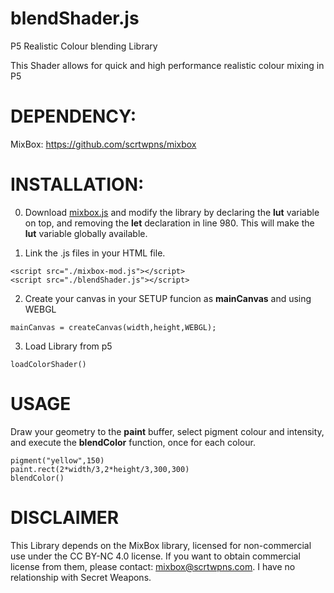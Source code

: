 # blendShader.js
P5 Realistic Colour blending Library

This Shader allows for quick and high performance realistic colour mixing in P5

# DEPENDENCY:

MixBox: https://github.com/scrtwpns/mixbox

# INSTALLATION:

0) Download [mixbox.js](https://github.com/scrtwpns/mixbox/blob/master/javascript/mixbox.js) and modify the library by declaring the **lut** variable on top, and removing the **let** declaration in line 980. This will make the **lut** variable globally available.

1) Link the .js files in your HTML file.

```
<script src="./mixbox-mod.js"></script>
<script src="./blendShader.js"></script>
```

2) Create your canvas in your SETUP funcion as **mainCanvas** and using WEBGL

```
mainCanvas = createCanvas(width,height,WEBGL);
```

3) Load Library from p5

```
loadColorShader()
```


# USAGE

Draw your geometry to the **paint** buffer, select pigment colour and intensity, and execute the **blendColor** function, once for each colour.

```
pigment("yellow",150)
paint.rect(2*width/3,2*height/3,300,300)
blendColor()
```


# DISCLAIMER

This Library depends on the MixBox library, licensed for non-commercial use under the CC BY-NC 4.0 license. If you want to obtain commercial license from them, please contact: mixbox@scrtwpns.com. I have no relationship with Secret Weapons.
